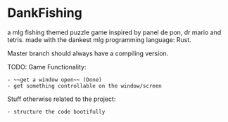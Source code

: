 # DankFishing
a mlg fishing themed puzzle game inspired by panel de pon, dr mario and tetris.
made with the dankest mlg programming language: Rust.

Master branch should always have a compiling version.

TODO:
  Game Functionality:

    - ~~get a window open~~ (Done)
    - get something controllable on the window/screen
    
  Stuff otherwise related to the project:
  
    - structure the code bootifully
